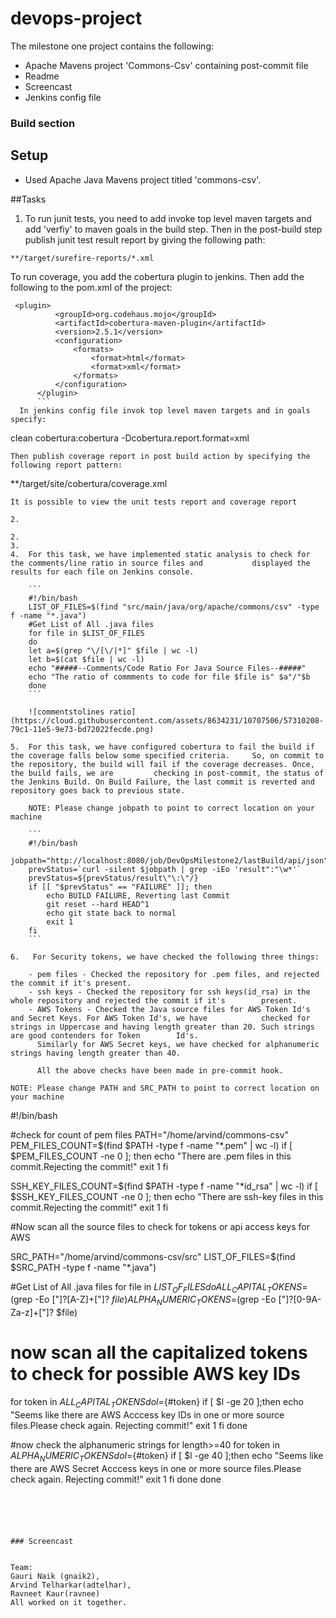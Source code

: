 # devops-project
The milestone one project contains the following: 
* Apache Mavens project 'Commons-Csv' containing post-commit file 
* Readme
* Screencast
* Jenkins config file 

### Build section
## Setup

* Used Apache Java Mavens project titled 'commons-csv'. 

##Tasks
1. To run junit tests, you need to add invoke top level maven targets and add 'verfiy' to maven goals in the build step. Then in the post-build step publish junit test result report by giving the following path: 
```
**/target/surefire-reports/*.xml
```

To run coverage, you add the cobertura plugin to jenkins. 
Then add the following to the pom.xml of the project: 
```
 <plugin>
          <groupId>org.codehaus.mojo</groupId>
          <artifactId>cobertura-maven-plugin</artifactId>
          <version>2.5.1</version>
          <configuration>
              <formats>
                  <format>html</format>
                  <format>xml</format>
              </formats>
          </configuration>
      </plugin>
      ```
  In jenkins config file invok top level maven targets and in goals specify: 
  ```
clean cobertura:cobertura -Dcobertura.report.format=xml 
```
Then publish coverage report in post build action by specifying the following report pattern:
```
**/target/site/cobertura/coverage.xml
```
It is possible to view the unit tests report and coverage report

2.  
   
2.   
3.   
4.  For this task, we have implemented static analysis to check for the comments/line ratio in source files and           displayed the results for each file on Jenkins console.

    ```
    #!/bin/bash
    LIST_OF_FILES=$(find "src/main/java/org/apache/commons/csv" -type f -name "*.java")
    #Get List of All .java files
    for file in $LIST_OF_FILES
    do
    let a=$(grep "\/[\/|*]" $file | wc -l)
    let b=$(cat $file | wc -l)
    echo "#####--Comments/Code Ratio For Java Source Files--#####"
    echo "The ratio of commments to code for file $file is" $a"/"$b
    done
    ```
    
    ![commentstolines ratio](https://cloud.githubusercontent.com/assets/8634231/10707506/57310208-79c1-11e5-9e73-bd72022fecde.png)

5.  For this task, we have configured cobertura to fail the build if the coverage falls below some specified criteria.     So, on commit to the repository, the build will fail if the coverage decreases. Once, the build fails, we are         checking in post-commit, the status of the Jenkins Build. On Build Failure, the last commit is reverted and           repository goes back to previous state.

    NOTE: Please change jobpath to point to correct location on your machine

    ```
    #!/bin/bash
    jobpath="http://localhost:8080/job/DevOpsMilestone2/lastBuild/api/json"
    prevStatus=`curl -silent $jobpath | grep -iEo 'result":"\w*'`
    prevStatus=${prevStatus/result\"\:\"/}
    if [[ "$prevStatus" == "FAILURE" ]]; then
        echo BUILD FAILURE, Reverting last Commit
        git reset --hard HEAD^1
        echo git state back to normal
        exit 1
    fi
    ```

6.   For Security tokens, we have checked the following three things:  
    
    - pem files - Checked the repository for .pem files, and rejected the commit if it's present.
    - ssh keys - Checked the repository for ssh keys(id_rsa) in the whole repository and rejected the commit if it's        present.
    - AWS Tokens - Checked the Java source files for AWS Token Id's and Secret Keys. For AWS Token Id's, we have            checked for strings in Uppercase and having length greater than 20. Such strings are good contenders for Token        Id's.
      Similarly for AWS Secret keys, we have checked for alphanumeric strings having length greater than 40. 
        
      All the above checks have been made in pre-commit hook.
        
NOTE: Please change PATH and SRC_PATH to point to correct location on your machine

```
#!/bin/bash

#check for count of pem files
PATH="/home/arvind/commons-csv"
PEM_FILES_COUNT=$(find $PATH -type f -name "*.pem" | wc -l)
if [ $PEM_FILES_COUNT -ne 0 ]; then
   echo "There are .pem files in this commit.Rejecting the commit!"
   exit 1
fi

SSH_KEY_FILES_COUNT=$(find $PATH -type f -name "*id_rsa" | wc -l)
if [ $SSH_KEY_FILES_COUNT -ne 0 ]; then
   echo "There are ssh-key files in this commit.Rejecting the commit!"
   exit 1
fi

#Now scan all the source files to check for tokens or api access keys for AWS

SRC_PATH="/home/arvind/commons-csv/src"
LIST_OF_FILES=$(find $SRC_PATH -type f -name "*.java")

#Get List of All .java files
for file in $LIST_OF_FILES
do
ALL_CAPITAL_TOKENS=$(grep -Eo [\"]?[A-Z]+[\"]? $file)
ALPHA_NUMERIC_TOKENS=$(grep -Eo [\"]?[0-9A-Za-z]+[\"]? $file)

# now scan all the capitalized tokens to check for possible AWS key IDs
 for token in $ALL_CAPITAL_TOKENS
  do
   l=${#token}
   if [ $l -ge 20 ];then
    echo "Seems like there are AWS Acccess key IDs in one or more source files.Please check again. Rejecting commit!"
    exit 1
   fi
  done

#now check the alphanumeric strings for length>=40
 for token in $ALPHA_NUMERIC_TOKENS
  do
   l=${#token}
   if [ $l -ge 40 ];then
    echo "Seems like there are AWS Secret Acccess keys in one or more source files.Please check again. Rejecting commit!"
    exit 1
   fi
  done
done
```
       




### Screencast


Team: 
Gauri Naik (gnaik2), 
Arvind Telharkar(adtelhar), 
Ravneet Kaur(ravnee)
All worked on it together. 












